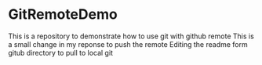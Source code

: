 # GitRemoteDemo
This is a repository to demonstrate how to use git with github remote
This is a small change in my reponse to push the remote
Editing the readme form gitub directory to pull to local git
